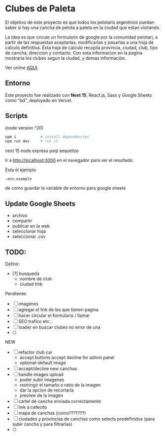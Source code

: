# Clubes de Paleta

El objetivo de este proyecto es que todos los pelotaris argentinos puedan saber si hay una cancha de pelota a paleta en la ciudad que estan visitando.

La idea es que circule un formulario de google por la comunidad pelotari, a partir de las respuestas aceptarlas, modificarlas y pasarlas a una hoja de calculo definitiva. Esta hoja de calculo recopila provincia, ciudad, club, tipo de cancha, direccion y contacto.
Con esta informacion en la pagina mostraria los clubes segun la ciudad, y demas información.

Ver online [AQUI](https://clubes-paleta.vercel.app/).

## Entorno

Este proyecto fue realizado con **Next 15**, React.js, Sass y Google Sheets como "bd", deployado en Vercel.

## Scripts
(node version ^20)
```bash
npm i           # install dependencies
npm run dev     # run it
```

next 15
node express psql sequelize

Ir a [http://localhost:3000](http://localhost:3000) en el navegador para ver el resultado.

Esta el ejemplo
```
.env.example 
```
de como guardar la variable de entorno para google sheets

## Update Google Sheets

- archivo
- compartir
- publicar en la web
- seleccionar hoja
- seleccionar .csv


## TODO:

Definir:
- [?] busqueda
    - nombre de club
    - ciudad tmb

Pendiente:
- [ ] imagenes
- [ ] agregar el link de las que tienen pagina
- [ ] hacer circular el formulario / llamar
- [ ] SEO trafico etc...
- [ ] loader en buscar clubes no error de una
- [ ] 

NEW
- [ ] refactor club car 
    - accept buttons accept decline for admin panel
    - optional-default image
- [ ] accept/decline new canchas
- [ ] handle images upload
    - poder subir imagenes
    - restringir el tamaño o ratio de la imagen
    - dar la opcion de recortarla
    - preview de la imagen
- [ ] cartel de cancha enviada correctamente
- [ ] link a cafecito
- [ ] mapa de canchas (como???????)
- [ ] ciudades y provincias de canchas como selects predefinidos (para subir cancha y para filtrarlas)
- [ ] 
